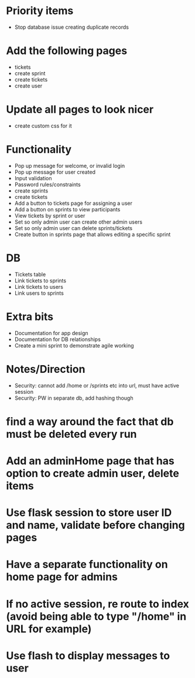 # Priority items
- Stop database issue creating duplicate records

# Add the following pages
- tickets
- create sprint
- create tickets
- create user

# Update all pages to look nicer
- create custom css for it

# Functionality
- Pop up message for welcome, or invalid login
- Pop up message for user created
- Input validation
- Password rules/constraints
- create sprints
- create tickets
- Add a button to tickets page for assigning a user
- Add a button on sprints to view participants
- View tickets by sprint or user
- Set so only admin user can create other admin users
- Set so only admin user can delete sprints/tickets
- Create button in sprints page that allows editing a specific sprint

# DB
- Tickets table
- Link tickets to sprints
- Link tickets to users
- Link users to sprints

# Extra bits
- Documentation for app design
- Documentation for DB relationships
- Create a mini sprint to demonstrate agile working

# Notes/Direction
- Security: cannot add /home or /sprints etc into url, must have active session
- Security: PW in separate db, add hashing though

# find a way around the fact that db must be deleted every run
# Add an adminHome page that has option to create admin user, delete items
# Use flask session to store user ID and name, validate before changing pages
#   Have a separate functionality on home page for admins
#   If no active session, re route to index (avoid being able to type "/home" in URL for example)
# Use flash to display messages to user
